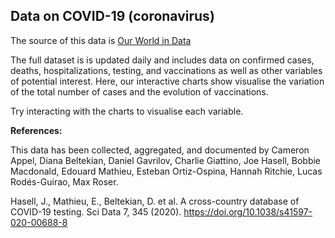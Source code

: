## Data on COVID-19 (coronavirus) 

The source of this data is [Our World in Data](https://ourworldindata.org/coronavirus)

The full dataset is is updated daily and includes data on confirmed cases, deaths, hospitalizations, testing, and vaccinations as well as other variables of potential interest. Here, our interactive charts show visualise the variation of the total number of cases and the evolution of vaccinations. 

Try interacting with the charts to visualise each variable. 

**References:**

This data has been collected, aggregated, and documented by Cameron Appel, Diana Beltekian, Daniel Gavrilov, Charlie Giattino, Joe Hasell, Bobbie Macdonald, Edouard Mathieu, Esteban Ortiz-Ospina, Hannah Ritchie, Lucas Rodés-Guirao, Max Roser.

Hasell, J., Mathieu, E., Beltekian, D. et al. A cross-country database of COVID-19 testing. Sci Data 7, 345 (2020). https://doi.org/10.1038/s41597-020-00688-8
